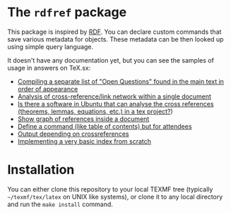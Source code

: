 # The `rdfref` package

This package is inspired by
[RDF](https://en.wikipedia.org/wiki/Resource_Description_Framework). You can
declare custom commands that save various metadata for objects. These metadata
can be then looked up using simple query language.

It doesn't have any documentation yet, but you can see the samples of usage in answers on TeX.sx:

- [Compiling a separate list of "Open Questions" found in the main text in order of appearance](https://tex.stackexchange.com/a/435455/2891)
- [Analysis of cross-reference/link network within a single document](https://tex.stackexchange.com/a/288647/2891)
- [Is there a software in Ubuntu that can analyse the cross references (theorems, lemmas, equations, etc.) in a tex project?](https://tex.stackexchange.com/a/56394/2891))
- [Show graph of references inside a document](https://tex.stackexchange.com/a/171854/2891)
- [Define a command (like table of contents) but for attendees](https://tex.stackexchange.com/a/473193/2891)
- [Output depending on crossreferences](https://tex.stackexchange.com/a/342805/2891)
- [Implementing a very basic index from scratch](https://tex.stackexchange.com/a/653603/2891)


# Installation

You can either clone this repository to your local TEXMF tree (typically `~/texmf/tex/latex` on UNIX like systems), or clone it to any local directory and run the `make install` command.
